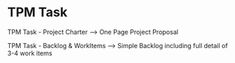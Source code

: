 # TPM Task
TPM Task - Project Charter --> One Page Project Proposal

TPM Task - Backlog & WorkItems --> Simple Backlog including full detail of 3-4 work items
